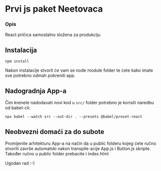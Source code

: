 # Prvi js paket Neetovaca

### Opis
React pričica samostalno složena za produkciju

## Instalacija

```
npm install
```

Nakon instalacije stvorit će vam se node module folder te ćete kako imate sve potrebno odmah pokreniti app.

## Nadogradnja App-a
Čim krenete nadodavati novi kod u `src/` folder potrebno je korisiti naredbu od babel-cli:

```
npx babel --watch src --out-dir . --presets @babel/preset-react
```

## Neobvezni domaći za do subote
Promijenite arhitekturu App-a na način da u public folderu kojeg ćete ručno stvoriti završe automatski nakon transpile-acije App.js i Button.js skripte. Također ručno u public folder prebacite i index.html

Ugodan rad :-)

